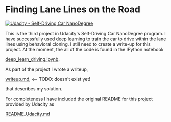 # **Finding Lane Lines on the Road** 
[![Udacity - Self-Driving Car NanoDegree](https://s3.amazonaws.com/udacity-sdc/github/shield-carnd.svg)](http://www.udacity.com/drive)

This is the third project in Udacity's Self-Driving Car NanoDegree program. I have successfully used deep learning to train the car to drive within the lane lines using behavioral cloning. I still need to create a write-up for this project.
At the moment, the all of the code is found in the IPython notebook

[deep_learn_driving.ipynb](deep_learn_driving.ipynb).

As part of the project I wrote a writeup,

[writeup.md](writeup.md), <-- TODO: doesn't exist yet!

that describes my solution. 

For completeness I have included the original README for this project provided by Udacity as

[README_Udacity.md](README_Udacity.md)
